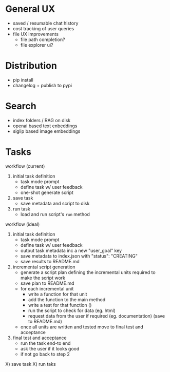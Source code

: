 # General UX
- saved / resumable chat history
- cost tracking of user queries
- file UX improvements
    - file path completion?
    - file explorer ui?

# Distribution

- pip install
- changelog + publish to pypi


# Search
- index folders / RAG on disk
- openai based text enbeddings
- siglip based image embeddings


# Tasks

workflow (current)

1) initial task definition
    - task mode prompt
    - define task w/ user feedback
    - one-shot generate script
2) save task
    - save metadata and script to disk
3) run task
    - load and run script's `run` method


workflow (ideal)

1) initial task definition
    - task mode prompt
    - define task w/ user feedback
    - output task metadata inc a new "user_goal" key 
    - save metadata to index.json with "status": "CREATING"
    - save results to README.md
2) incremental script generation
    - generate a script plan defining the incremental units required to make the script work
    - save plan to README.md
    - for each incremental unit
        - write a function for that unit
        - add the function to the main method
        - write a test for that function ()
        - run the script to check for data (eg. html)
        - request data from the user if required (eg. documentation) (save to README.md)
    - once all units are written and tested move to final test and acceptance
3) final test and acceptance
    - run the task end-to end
    - ask the user if it looks good
    - if not go back to step 2


X) save task
X) run taks
